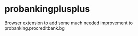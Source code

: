 probankingplusplus
==================

Browser extension to add some much needed improvement to probanking.procreditbank.bg
